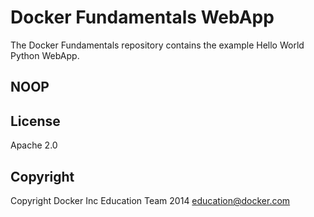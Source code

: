 Docker Fundamentals WebApp
==========================

The Docker Fundamentals repository contains the example Hello World Python WebApp.

## NOOP

## License

Apache 2.0

## Copyright

Copyright Docker Inc Education Team 2014 <education@docker.com>
